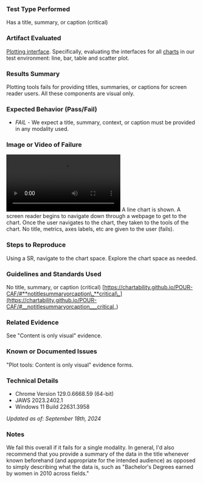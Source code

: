 ### Test Type Performed

Has a title, summary, or caption (critical)

### Artifact Evaluated

[Plotting interface](https://docs.bokeh.org/en/latest/docs/user_guide/basic.html#ug-basic). Specifically, evaluating the interfaces for all [charts](https://quansight-labs.github.io/bokeh-a11y-audit/#_ts1723552414769) in our test environment: line, bar, table and scatter plot.

### Results Summary

Plotting tools fails for providing titles, summaries, or captions for screen reader users. All these components are visual only.

### Expected Behavior (Pass/Fail)

- _FAIL_ - We expect a title, summary, context, or caption must be provided in any modality used.

### Image or Video of Failure

<video controls src="./assets/plotting-interface_metrics-variables.mp4" title="Plotting-terface_Title-Summaries"></video>
A line chart is shown. A screen reader begins to navigate down through a webpage to get to the chart. Once the user navigates to the chart, they taken to the tools of the chart. No title, metrics, axes labels, etc are given to the user (fails).

### Steps to Reproduce

Using a SR, navigate to the chart space. Explore the chart space as needed.

### Guidelines and Standards Used

No title, summary, or caption (critical) [https://chartability.github.io/POUR-CAF/#**notitlesummaryorcaption\_**critical\_](https://chartability.github.io/POUR-CAF/#__notitlesummaryorcaption___critical_)

### Related Evidence

See "Content is only visual" evidence.

### Known or Documented Issues

"Plot tools: Content is only visual" evidence forms.

### Technical Details

- Chrome Version 129.0.6668.59 (64-bit)
- JAWS 2023.2402.1
- Windows 11 Build 22631.3958

_Updated as of: September 18th, 2024_

### Notes

We fail this overall if it fails for a single modality. In general, I'd also recommend that you provide a summary of the data in the title whenever known beforehand (and appropriate for the intended audience) as opposed to simply describing what the data is, such as "Bachelor's Degrees earned by women in 2010 across fields."
